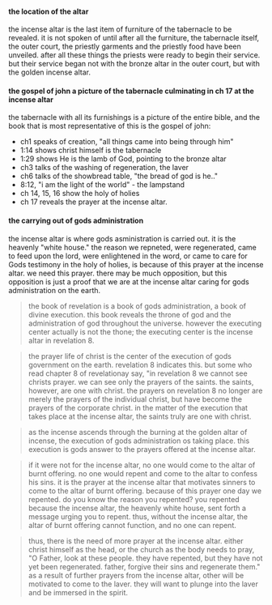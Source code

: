 #### the location of the altar
the incense altar is the last item of furniture
of the tabernacle to be revealed. it is not spoken
of until after all the furniture, the tabernacle
itself, the outer court, the priestly garments and
the priestly food have been unveiled. after all
these things the priests were ready to begin their
service. but their service began not with the bronze
altar in the outer court, but with the golden incense
altar.

#### the gospel of john a picture of the tabernacle culminating in ch 17 at the incense altar
the tabernacle with all its furnishings is a picture of the entire bible, and the book that is most representative of this is the gospel of john:
- ch1 speaks of creation, "all things came into being through him"
- 1:14 shows christ himself is the tabernacle
- 1:29 shows He is the lamb of God, pointing to the bronze altar
- ch3 talks of the washing of regeneration, the laver
- ch6 talks of the showbread table, "the bread of god is he.."
- 8:12, "i am the light of the world" - the lampstand
- ch 14, 15, 16 show the holy of holies
- ch 17 reveals the prayer at the incense altar.

#### the carrying out of gods administration
the incense altar is where gods asministration is carried out. it is the heavenly "white house." the reason we repneted, were regenerated, came to feed upon the lord, were enlightened in the word, or came to care for Gods testimony in the holy of holies, is because of this prayer at the incense altar. we need this prayer. there may be much opposition, but this opposition is just a proof that we are at the incense altar caring for gods administration on the earth.


> the book of revelation is a book of gods administration, a book of divine execution. this book reveals the throne of god and the administration of god throughout the universe. however the executing center actually is not the thone; the executing center is the incense altar in revelation 8.

> the prayer life of christ is the center of the execution of gods government on the earth. revelation 8 indicates this. but some who read chapter 8 of revelationay say, "in revelation 8 we cannot see christs prayer. we can see only the prayers of the saints. the saints, however, are one with christ. the prayers on revelation 8 no longer are merely the prayers of the individual christ, but have become the prayers of the corporate christ. in the matter of the execution that takes place at the incense altar, the saints truly are one with christ.

> as the incense ascends through the burning at the golden altar of incense, the execution of gods administration os taking place. this execution is gods answer to the prayers offered at the incense altar.

> if it were not for the incense altar, no one would come to the altar of burnt offering. no one would repent and come to the altar to confess his sins. it is the prayer at the incense altar that motivates sinners to come to the altar of burnt offering. because of this prayer one day we repented. do you know the reason you repented? you repented because the incense altar, the heavenly white house, sent forth a message urging you to repent. thus, without the incense altar, the altar of burnt offering cannot function, and no one can repent.

> thus, there is the need of more prayer at the incense altar. either christ himself as the head, or the church as the body needs to pray, "O Father, look at these people. they have repented, but they have not yet been regenerated. father, forgive their sins and regenerate them." as a result of further prayers from the incense altar, other will be motivated to come to the laver. they will want to plunge into the laver and be immersed in the spirit.
